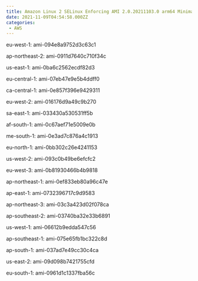 ```yaml
---
title: Amazon Linux 2 SELinux Enforcing AMI 2.0.20211103.0 arm64 Minimal HVM gp2
date: 2021-11-09T04:54:58.000ZZ
categories:
 - AWS
---
```


eu-west-1: ami-094e8a9752d3c63c1

ap-northeast-2: ami-0911d7640c710f34c

us-east-1: ami-0ba6c2562ecdf82d3

eu-central-1: ami-07eb47e9e5b4ddff0

ca-central-1: ami-0e857f396e9429311

eu-west-2: ami-016176d9a49c9b270

sa-east-1: ami-033430a530531ff5b

af-south-1: ami-0c67aef71e5009e0b

me-south-1: ami-0e3ad7c876a4c1913

eu-north-1: ami-0bb302c26e4241153

us-west-2: ami-093c0b49be6efcfc2

eu-west-3: ami-0b81930466b4b9818

ap-northeast-1: ami-0ef833eb80a96c47e

ap-east-1: ami-0732396717c9d9583

ap-northeast-3: ami-03c3a423d02f078ca

ap-southeast-2: ami-03740ba32e33b6891

us-west-1: ami-06612b9edda547c56

ap-southeast-1: ami-075e65fb1bc322c8d

ap-south-1: ami-037ad7e49cc30c4ca

us-east-2: ami-09d098b7421755cfd

eu-south-1: ami-0961d1c1337fba56c

